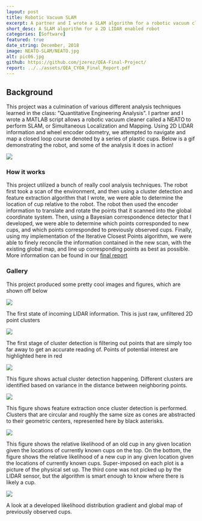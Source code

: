 ```yaml
---
layout: post
title: Robotic Vacuum SLAM
excerpt: A partner and I wrote a SLAM algorithm for a robotic vacuum cleaner with a 2-D LIDAR sensor. I implemented point clustering and feature extraction routines to perform on the LIDAR point clouds. I also implemented the Iterative Closest Points algorithm paired with a Bayesian correspondence detector to stitch scans from subsequent steps together.
short_desc: A SLAM algorithm for a 2D LIDAR enabled robot
categories: [Software]
featured: true
date_string: December, 2018
image: NEATO-SLAM/NEATO.jpg
alt: pic06.jpg
github: https://github.com/jzerez/QEA-Final-Project/
report: ../../assets/QEA_CYOA_Final_Report.pdf
---
```

## Background
This project was a culmination of various different analysis techniques learned in the class: "Quantitative Engineering Analysis". I partner and I wrote a MATLAB script allows a robotic vacuum cleaner called a NEATO to perform SLAM, or Simultaneous Localization and Mapping. Using 2D LIDAR information and wheel encoder odometry, we attempted to navigate and map a closed loop course denoted by a series of plastic cups. Below is a gif demonstrating the robot, and some of the analysis it does in action!

![](../../img/NEATO-SLAM/demo.gif)

### How it works

This project utilized a bunch of really cool analysis techniques. The robot first took a scan of the environment, and then using a cluster detection and feature extraction algorithm that I wrote, we were able to determine the location of cup relative to the robot. The robot then used the encoder information to translate and rotate the points that it scanned into the global coordinate system. Then, using a Bayesian correspondence detector that I developed, we were able to determine which points corresponded to new cups, and which points corresponded to previously observed cups. Finally, using my implementation of the Iterative Closest Points algorithm, we were able to finely reconcile the information contained in the new scan, with the existing global map, and line up corresponding points as best as possible. More information can be found in our [final report](../../assets/QEA_CYOA_Final_Report.pdf)

### Gallery

This project produced some pretty cool images and figures, which are shown off below

![](../../img/NEATO-SLAM/cluster1.jpg)

The first state of incoming LIDAR information. This is just raw, unfiltered 2D point clusters

![](../../img/NEATO-SLAM/cluster2.jpg)

The first stage of cluster detection is filtering out points that are simply too far away to get an accurate reading of. Points of potential interest are highlighted here in red

![](../../img/NEATO-SLAM/cluster3.jpg)

This figure shows actual cluster detection happening. Different clusters are identified based on variance in the distance between neighboring points.

![](../../img/NEATO-SLAM/cluster4.jpg)

This figure shows feature extraction once cluster detection is performed. Clusters that are circular and roughly the same size as cones are abstracted to their geometric centers, represented here by black asterisks.

![](../../img/NEATO-SLAM/probs.PNG)

This figure shows the relative likelihood of an old cup in any given location given the locations of currently known cups on the top. On the bottom, the figure shows the relative likelihood of a new cup in any given location given the locations of currently known cups. Super-imposed on each plot is a picture of the physical set up. The third cone was not picked up by the LIDAR sensor, but the algorithm is smart enough to know where there is likely a cup.

![](../../img/NEATO-SLAM/final.jpg)

A look at a developed likelihood distribution gradient and global map of previously observed cups.
